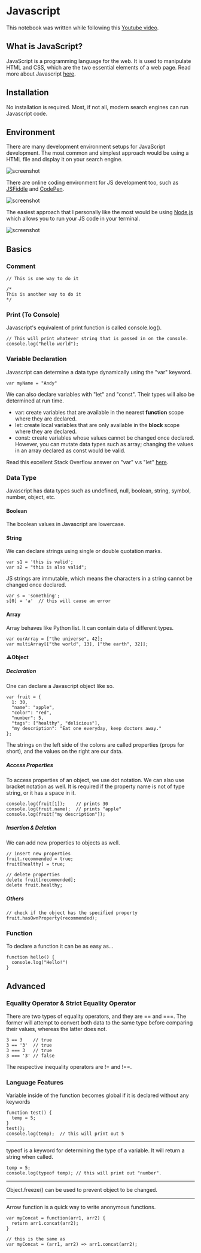 # Javascript
This notebook was written while following this [Youtube video](https://www.youtube.com/watch?v=PkZNo7MFNFg).

## What is JavaScript?
JavaScript is a programming language for the web. It is used to manipulate HTML and CSS, which are the two essential elements of a web page. Read more about Javascript [here](https://www.w3schools.com/whatis/whatis_js.asp).

## Installation
No installation is required. Most, if not all, modern search engines can run Javascript code.

## Environment
There are many development environment setups for JavaScript development. The most common and simplest approach would be using a HTML file and display it on your search engine.

![screenshot](/screenshots/screenshot1.png?raw=true "search engine example")

There are online coding environment for JS development too, such as [JSFiddle](https://jsfiddle.net/) and [CodePen](https://codepen.io/pen/).

![screenshot](/screenshots/screenshot2.png?raw=true "codepen example")

The easiest approach that I personally like the most would be using [Node.js](https://nodejs.org/en/) which allows you to run your JS code in your terminal.

![screenshot](/screenshots/screenshot3.png?raw=true "nodejs example")

## Basics
### Comment
```
// This is one way to do it

/*
This is another way to do it
*/
```

### Print (To Console)
Javascript's equivalent of print function is called console.log().
```
// This will print whatever string that is passed in on the console.
console.log("hello world");
```

### Variable Declaration
Javascript can determine a data type dynamically using the "var" keyword.
```
var myName = "Andy"
```

We can also declare variables with "let" and "const". Their types will also be determined at run time.

- var: create variables that are available in the nearest **function** scope where they are declared.
- let: create local variables that are only available in the **block** scope where they are declared.
- const: create variables whose values cannot be changed once declared. However, you can mutate data types such as array; changing the values in an array declared as const would be valid.

Read this excellent Stack Overflow answer on "var" v.s "let" [here](https://stackoverflow.com/questions/762011/whats-the-difference-between-using-let-and-var).

### Data Type
Javascript has data types such as undefined, null, boolean, string, symbol, number, object, etc.

#### Boolean
The boolean values in Javascript are lowercase.

#### String
We can declare strings using single or double quotation marks.
```
var s1 = 'this is valid';
var s2 = "this is also valid";
```

JS strings are immutable, which means the characters in a string cannot be changed once declared.
```
var s = 'something';
s[0] = 'a'  // this will cause an error
```

#### Array
Array behaves like Python list. It can contain data of different types.
```
var ourArray = ["the universe", 42];
var multiArray[["the world", 13], ["the earth", 32]];
```

#### :warning:Object
##### Declaration
One can declare a Javascript object like so.
```
var fruit = {
  1: 30,
  "name": "apple",
  "color": "red",
  "number": 5,
  "tags": ["healthy", "delicious"],
  "my description": "Eat one everyday, keep doctors away."
};
```
The strings on the left side of the colons are called properties (props for short), and the values on the right are our data.

##### Access Properties
To access properties of an object, we use dot notation. We can also use bracket notation as well. It is required if the property name is not of type string, or it has a space in it.
```
console.log(fruit[1]);    // prints 30
console.log(fruit.name);  // prints "apple"
console.log(fruit["my description"]);
```

##### Insertion & Deletion
We can add new properties to objects as well.
```
// insert new properties
fruit.recommended = true;
fruit[healthy] = true;

// delete properties
delete fruit[recommended];
delete fruit.healthy;
```

##### Others
```
// check if the object has the specified property
fruit.hasOwnProperty(recommended);
```

### Function
To declare a function it can be as easy as...
```
function hello() {
  console.log("Hello!")
}
```

## Advanced
### Equality Operator & Strict Equality Operator
There are two types of equality operators, and they are == and ===. The former will attempt to convert both data to the same type before comparing their values, whereas the latter does not.
```
3 == 3    // true
3 == '3'  // true
3 === 3   // true
3 === '3' // false
```

The respective inequality operators are != and !==.

### Language Features
Variable inside of the function becomes global if it is declared without any keywords

```
function test() {
  temp = 5;
}
test();
console.log(temp);  // this will print out 5
```

---
typeof is a keyword for determining the type of a variable. It will return a string when called.
```
temp = 5;
console.log(typeof temp); // this will print out "number".
```

---
Object.freeze() can be used to prevent object to be changed.

---
Arrow function is a quick way to write anonymous functions.
```
var myConcat = function(arr1, arr2) {
  return arr1.concat(arr2);
}

// this is the same as
var myConcat = (arr1, arr2) => arr1.concat(arr2);
```
